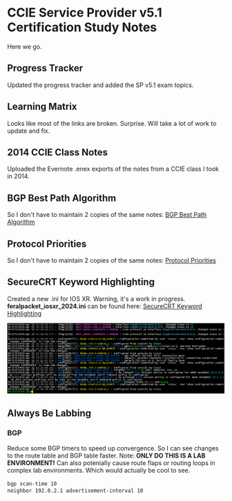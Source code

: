 # CCIE Service Provider v5.1 Certification Study Notes

Here we go.

## Progress Tracker
Updated the progress tracker and added the SP v5.1 exam topics.

## Learning Matrix
Looks like most of the links are broken.  Surprise.  Will take a lot of work to update and fix.

## 2014 CCIE Class Notes
Uploaded the Evernote .enex exports of the notes from a CCIE class I took in 2014.

## BGP Best Path Algorithm
So I don't have to maintain 2 copies of the same notes:  [BGP Best Path Algorithm](https://github.com/feralpacket/network_commands/blob/main/bgp_best_path_algorithm)

## Protocol Priorities
So I don't have to maintain 2 copies of the same notes:  [Protocol Priorities](https://github.com/feralpacket/network_commands/blob/main/protocol_priorites)

## SecureCRT Keyword Highlighting
Created a new .ini for IOS XR.  Warning, it's a work in progress.  **feralpacket_iosxr_2024.ini** can be found here:  [SecureCRT Keyword Highlighting](https://github.com/feralpacket/securecrt-keyword-highlighting/)

![feralpacket_iosxr_2024.ini](securecrt_feralpacket_iosxr.png)

## Always Be Labbing

### BGP
Reduce some BGP timers to speed up convergence.  So I can see changes to the route table and BGP table faster.  Note:  **ONLY DO THIS IS A LAB ENVIRONMENT!**  Can also potenially cause route flaps or routing loops in complex lab environments.  Which would actually be cool to see.
```
bgp scan-time 10
neighbor 192.0.2.1 advertisement-interval 10
```
